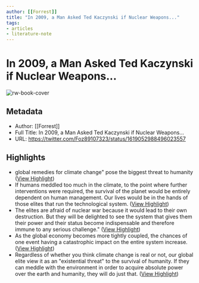 ```yaml
---
author: [[Forrest]]
title: "In 2009, a Man Asked Ted Kaczynski if Nuclear Weapons..."
tags: 
- articles
- literature-note
---
```

# In 2009, a Man Asked Ted Kaczynski if Nuclear Weapons...

![rw-book-cover](https://pbs.twimg.com/profile_images/1540316982100238338/lPbR-eZi.jpg)

## Metadata
- Author: [[Forrest]]
- Full Title: In 2009, a Man Asked Ted Kaczynski if Nuclear Weapons...
- URL: https://twitter.com/Foz89107323/status/1619052988496023557

## Highlights
- global remedies for climate change" pose the biggest threat to humanity ([View Highlight](https://read.readwise.io/read/01gqzp10gg0604jzq8qbkan2pq))
- If humans meddled too much in the climate, to the point where further interventions were required, the survival of the planet would be entirely dependent on human management.
  Our lives would be in the hands of those elites that run the technological system. ([View Highlight](https://read.readwise.io/read/01gqzp3z6rjdqs0a28ff65j3ar))
- The elites are afraid of nuclear war because it would lead to their own destruction. But they will be delighted to see the system that gives them their power and their status become indispensable and therefore immune to any serious challenge." ([View Highlight](https://read.readwise.io/read/01gqzp486f8c46ysm3v1yfmtje))
- As the global economy becomes more tightly coupled, the chances of one event having a catastrophic impact on the entire system increase. ([View Highlight](https://read.readwise.io/read/01gqzp6yqwpxckyhwsmxvtyggn))
- Regardless of whether you think climate change is real or not, our global elite view it as an "existential threat" to the survival of humanity.
  If they can meddle with the environment in order to acquire absolute power over the earth and humanity, they will do just that. ([View Highlight](https://read.readwise.io/read/01gqzp86fb6mgsh811datctqa0))
